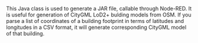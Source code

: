 This Java class is used to generate a JAR file, callable through Node-RED. It is useful for generation of CityGML LoD2+ bulding models from OSM. If you parse a list of coordinates of a building footprint in terms of latitudes and longitudes in a CSV format, it will generate corresponding CityGML model of that building. 
